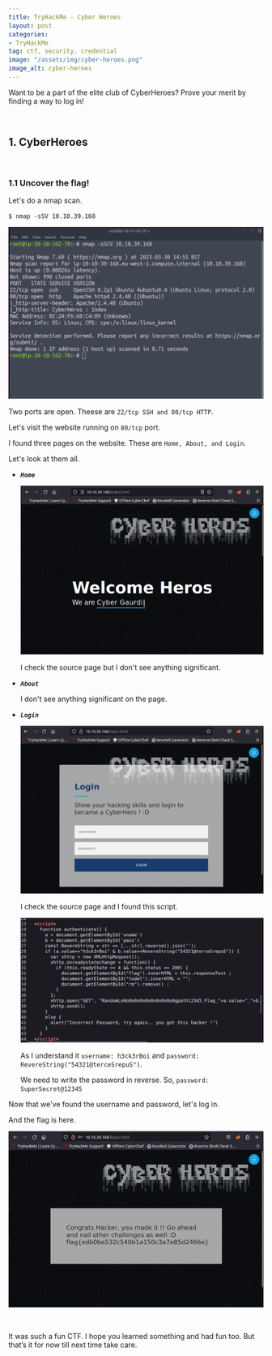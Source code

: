 ```yaml
---
title: TryHackMe - Cyber Heroes
layout: post
categories:
- TryHackMe
tag: ctf, security, credential
image: "/assets/img/cyber-heroes.png"
image_alt: cyber-heroes
---
```


Want to be a part of the elite club of CyberHeroes? Prove your merit by finding a way to log in!

<br>

## 1. CyberHeroes     

<br>


### 1.1 Uncover the flag!

Let's do a nmap scan.

```
$ nmap -sSV 10.10.39.168
```

![nmap](/assets/img/tryhackme/cyber-heroes/nmap.png)

Two ports are open. Theese are `22/tcp SSH and 80/tcp HTTP`. 

Let's visit the website running on `80/tcp` port. 

I found three pages on the website. These are `Home, About, and Login`.

Let's look at them all.

- _**`Home`**_ 

    ![home](/assets/img/tryhackme/cyber-heroes/home.png)

    I check the source page but I don't see anything significant.

- _**`About`**_ 

    I don't see anything significant on the page.

- _**`Login`**_ 

    ![login](/assets/img/tryhackme/cyber-heroes/login.png)

    I check the source page and I found this script.

    ![source](/assets/img/tryhackme/cyber-heroes/source.png)

    As I understand it `username: h3ck3rBoi` and `password: RevereString("54321@terceSrepuS")`.

    We need to write the password in reverse. So, `password: SuperSecret@12345`

Now that we've found the username and password, let's log in.

And the flag is here.

![flag](/assets/img/tryhackme/cyber-heroes/flag.png)

<br>

It was such a fun CTF. I hope you learned something and had fun too. But that’s it for now till next time take care.

<br>
